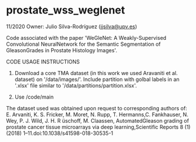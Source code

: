 # prostate_wss_weglenet

11/2020
Owner: Julio Silva-Rodríguez (jjsilva@upv.es)

Code associated with the paper 'WeGleNet: A Weakly-Supervised Convolutional NeuralNetwork for the Semantic Segmentation of GleasonGrades in Prostate Histology Images'.

CODE USAGE INSTRUCTIONS

1) Download a core TMA dataset (in this work we used Aravaniti et al. dataset) on '/data/images/'. Include partition with golbal labels in an '.xlsx' file similar to '/data/partitions/partition.xlsx'.

2) Use /code/main

The dataset used was obtained upon request to corresponding authors of:
E.   Arvaniti,   K.   S.   Fricker,   M.   Moret,   N.   Rupp,   T.   Hermanns,C. Fankhauser, N. Wey, P. J. Wild, J. H. R ̈uschoff, M. Claassen, AutomatedGleason  grading  of  prostate  cancer  tissue  microarrays  via  deep  learning,Scientific Reports 8 (1) (2018) 1–11.doi:10.1038/s41598-018-30535-1
